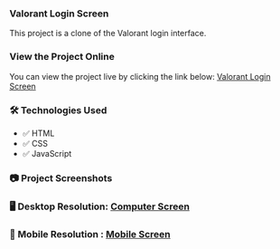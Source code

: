 ### Valorant Login Screen

This project is a clone of the Valorant login interface.

### View the Project Online

You can view the project live by clicking the link below:
[Valorant Login Screen](https://githubaniket08.github.io/valorant-login-page/)

### 🛠️ Technologies Used

- ✅ HTML
- ✅ CSS
- ✅ JavaScript

### 📷 Project Screenshots

### 🖥️ Desktop Resolution: [Computer Screen](https://github.com/githubaniket08/valorant-login-page/blob/master/Project%20Screenshots/Screen.png)

### 📱 Mobile Resolution : [Mobile Screen]()


